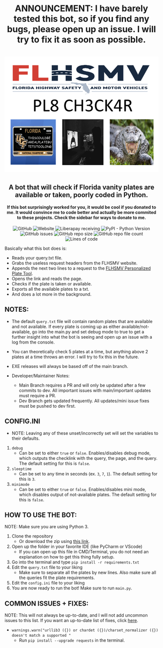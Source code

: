 <div align="center">

# ANNOUNCEMENT: I have barely tested this bot, so if you find any bugs, please open up an issue. I will try to fix it as soon as possible.

# ![Plate Checker Logo](https://github.com/bestadamdagoat/flVanityPlateChecker/blob/main/platechecker.png?raw=true)

## A bot that will check if Florida vanity plates are available or taken, poorly coded in Python.
#### If this bot surprisingly worked for you, it would be cool if you donated to me. It would convince me to code better and actually be more commited to these projects. Check the sidebar for ways to donate to me.
<img alt="GitHub" src="https://img.shields.io/github/license/bestadamdagoat/flVanityPlateChecker"> ![Website](https://img.shields.io/website?label=FLHSMV%20Tool&url=https%3A%2F%2Fservices.flhsmv.gov%2Fmvcheckpersonalplate%2F) ![Liberapay receiving](https://img.shields.io/liberapay/receives/bestadam?label=receiving%20on%20liberapay) ![PyPI - Python Version](https://img.shields.io/pypi/pyversions/colorama) ![GitHub issues](https://img.shields.io/github/issues/bestadamdagoat/flVanityPlateChecker) ![GitHub repo size](https://img.shields.io/github/repo-size/bestadamdagoat/flVanityPlateChecker) ![GitHub repo file count](https://img.shields.io/github/directory-file-count/bestadamdagoat/flVanityPlateChecker) ![Lines of code](https://img.shields.io/tokei/lines/github/bestadamdagoat/flVanityPlateChecker)
</div>

Basically what this bot does is:
- Reads your query.txt file.
- Grabs the useless request headers from the FLHSMV website.
- Appends the next two lines to a request to the [FLHSMV Personalized Plate Tool](https://services.flhsmv.gov/mvcheckpersonalplate/).
- Opens the link and reads the page.
- Checks if the plate is taken or available.
- Exports all the available plates to a txt.
- And does a lot more in the background.

## NOTES: 
- The default `query.txt` file will contain random plates that are available and not available. If every plate is coming up as either available/not-available, go into the main.py and set debug mode to true to get a further insight into what the bot is seeing and open up an issue with a log from the console.

- You can theoretically check 5 plates at a time, but anything above 2 plates at a time throws an error. I will try to fix this in the future.

- EXE releases will always be based off of the main branch.

- Developer/Maintainer Notes:
     - Main Branch requires a PR and will only be updated after a few commits to dev. All important issues with main/important updates must require a PR. 
     - Dev Branch gets updated frequently. All updates/mini issue fixes must be pushed to dev first. 

## CONFIG.INI
- NOTE: Leaving any of these unset/incorrectly set will set the variables to their defaults.
1. `debug`
    - Can be set to either `true` or `false`. Enables/disables debug mode, which outputs the checklink with the query, the page, and the query. The default setting for this is `false`.
2. `sleeptime`
    - Can be set to any time in seconds (ex. `3`, `7`, `1`). The default setting for this is `3`.
3. `minimode`
    - Can be set to either `true` or `false`. Enables/disables mini mode, which disables output of not-available plates. The default setting for this is `false`.

## HOW TO USE THE BOT:
NOTE: Make sure you are using Python 3.
1. Clone the repository
     - Or download the zip using [this link](https://github.com/bestadamdagoat/flVanityPlateChecker/archive/refs/heads/main.zip).
2. Open up the folder in your favorite IDE (like PyCharm or VScode)
     - If you can open up this file in CMD/Terminal, you do not need an explanation on how to get this thing fully setup.
3. Go into the terminal and type `pip install -r requirements.txt`
4. Edit the `query.txt` file to your liking
     - Make sure to separate all the plates by new lines. Also make sure all the queries fit the plate requirements.
5. Edit the `config.ini` file to your liking
6. You are now ready to run the bot! Make sure to run `main.py`. 

## COMMON ISSUES + FIXES:
NOTE: This will not always be up-to-date, and I will not add uncommon issues to this list. If you want an up-to-date list of fixes, click [here](https://github.com/bestadamdagoat/flVanityPlateBot/issues?q=is%3Aissue+is%3Aclosed).

- `warnings.warn("urllib3 ({}) or chardet ({})/charset_normalizer ({}) doesn't match a supported "`
     - Run `pip install --upgrade requests` in the terminal.
